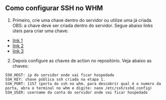 ## Como configurar SSH no WHM

1. Primeiro, crie uma chave dentro do servidor ou utilize uma já criada. OBS: a chave deve ser criada dentro do servidor. Segue abaixo links úteis para criar uma chave:
- [link 1](https://github.com/appleboy/scp-action)
- [link 2](https://help.umbler.com/hc/pt-br/articles/206576653-Gerando-a-chave-p%C3%BAblica-do-SSH?gad=1&gclid=CjwKCAjw-b-kBhB-EiwA4fvKrCLGxPkkq0JydG2Cw7U_VfjbM5Qt6-mWtTyvOHp3wzN_llQLu0knwhoC6-AQAvD_BwE)
- [link 3](https://docs.github.com/pt/authentication/connecting-to-github-with-ssh/generating-a-new-ssh-key-and-adding-it-to-the-ssh-agent)
2. Depois configure as chaves de action no repositório. Veja abaixo as chaves:
``` 
SSH_HOST: ip do servidor onde vai ficar hospedado
SSH_KEY: chave pública ssh criada na etapa 1.
SSH_PORT: 1157 (porta do ssh no whm. para descobrir qual é o numero da porta, abra o terminal no whm e digite: nano /etc/ssh/sshd_config)
SSH_USER: username da conta do servidor onde vai ficar hospedado
 ```